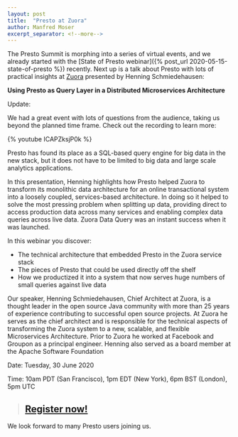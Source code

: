 ```yaml
---
layout: post
title:  "Presto at Zuora"
author: Manfred Moser
excerpt_separator: <!--more-->
---
```


The Presto Summit is morphing into a series of virtual events, and we already
started with the [State of Presto webinar]({% post_url
2020-05-15-state-of-presto %}) recently. Next up is a talk about Presto with
lots of practical insights at [Zuora](https://zuora.com/) presented by Henning
Schmiedehausen:

**Using Presto as Query Layer in a Distributed Microservices Architecture**

Update:

We had a great event with lots of questions from the audience, taking us beyond
the planned time frame. Check out the recording to learn more:

{% youtube ICAPZksjP0k %}

<!--more-->

Presto has found its place as a SQL-based query engine for big data in the new
stack, but it does not have to be limited to big data and large scale analytics
applications.

In this presentation, Henning highlights how Presto helped Zuora to transform
its monolithic data architecture for an online transactional system into a
loosely coupled, services-based architecture. In doing so it helped to solve the
most pressing problem when splitting up data, providing direct to access
production data across many services and enabling complex data queries across
live data. Zuora Data Query was an instant success when it was launched.

In this webinar you discover:

* The technical architecture that embedded Presto in the Zuora service stack
* The pieces of Presto that could be used directly off the shelf
* How we productized it into a system that now serves huge numbers of small
  queries against live data

Our speaker, Henning Schmiedehausen, Chief Architect at Zuora, is a thought
leader in the open source Java community with more than 25 years of experience
contributing to successful open source projects. At Zuora he serves as the chief
architect and is responsible for the technical aspects of transforming the Zuora
system to a new, scalable, and flexible Microservices Architecture. Prior to
Zuora he worked at Facebook and Groupon as a principal engineer. Henning also
served as a board member at the Apache Software Foundation

Date: Tuesday, 30 June 2020

Time: 10am PDT (San Francisco), 1pm EDT (New York), 6pm BST (London), 5pm UTC

> ## [Register now!](https://bit.ly/2YfPNne)

We look forward to many Presto users joining us.


